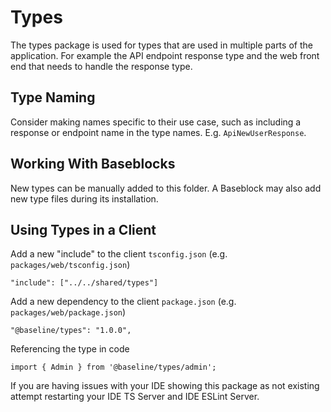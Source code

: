 # Types

The types package is used for types that are used in multiple parts of the application. For example the API endpoint response type and the web front end that needs to handle the response type.

## Type Naming

Consider making names specific to their use case, such as including a response or endpoint name in the type names. E.g. `ApiNewUserResponse`.

## Working With Baseblocks

New types can be manually added to this folder. A Baseblock may also add new type files during its installation.

## Using Types in a Client

Add a new "include" to the client `tsconfig.json` (e.g. `packages/web/tsconfig.json`)

```
"include": ["../../shared/types"]
```

Add a new dependency to the client `package.json` (e.g. `packages/web/package.json`)

```
"@baseline/types": "1.0.0",
```

Referencing the type in code

```
import { Admin } from '@baseline/types/admin';
```

If you are having issues with your IDE showing this package as not existing attempt restarting your IDE TS Server and IDE ESLint Server.

